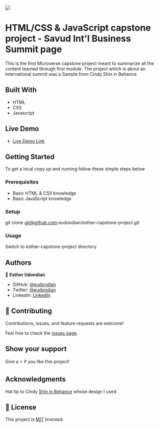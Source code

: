 ![](https://img.shields.io/badge/Microverse-blueviolet)

# HTML/CSS & JavaScript capstone project - Savud Int'l Business Summit page

This is the first Microverse capstone project meant to summarize all the content learned through first module. The project which is about an International summit was a Sample from Cindy Shin in Behance

## Built With

- HTML
- CSS
- Javascript

## Live Demo

- [Live Demo Link](https://eudondian.github.io/First-Capstone/)

## Getting Started


To get a local copy up and running follow these simple steps below

### Prerequisites
- Basic HTML & CSS knowledge
- Basic JavaScript knowledge

### Setup

git clone git@github.com:eudondian/esther-capstone-project.git

### Usage

Switch to esther-capstone-project directory

## Authors

👤 **Esther Udondian**

- GitHub: [@eudondian](https://github.com/eudondian)
- Twitter: [@eudondian](https://twitter.com/estherudondian)
- LinkedIn: [LinkedIn](https://linkedin.com/in/https://www.linkedin.com/in/esther-udondian-186849119/)

## 🤝 Contributing

Contributions, issues, and feature requests are welcome!

Feel free to check the [issues page](https://github.com/eudondian/esther-capstone-project/issues).

## Show your support

Give a ⭐️ if you like this project!

## Acknowledgments

Hat tip to Cindy [Shin in Behance](https://www.behance.net/adagio07) whose design I used

## 📝 License

This project is [MIT](./MIT.md) licensed.
